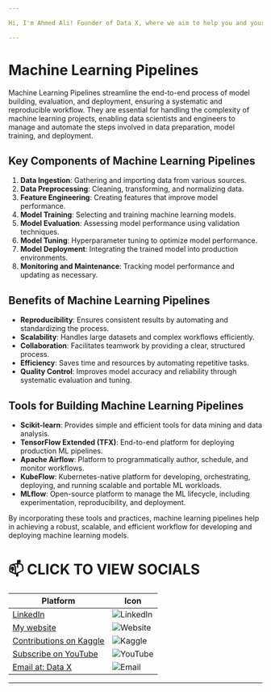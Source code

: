 ```yaml
---

Hi, I'm Ahmed Ali! Founder of Data X, where we aim to help you and your business with data science, data analysis, machine learning, and AI solutions. Please don’t forget to follow me for more projects like this.

---
```


# Machine Learning Pipelines

Machine Learning Pipelines streamline the end-to-end process of model building, evaluation, and deployment, ensuring a systematic and reproducible workflow. They are essential for handling the complexity of machine learning projects, enabling data scientists and engineers to manage and automate the steps involved in data preparation, model training, and deployment.

## Key Components of Machine Learning Pipelines

1. **Data Ingestion**: Gathering and importing data from various sources.
2. **Data Preprocessing**: Cleaning, transforming, and normalizing data.
3. **Feature Engineering**: Creating features that improve model performance.
4. **Model Training**: Selecting and training machine learning models.
5. **Model Evaluation**: Assessing model performance using validation techniques.
6. **Model Tuning**: Hyperparameter tuning to optimize model performance.
7. **Model Deployment**: Integrating the trained model into production environments.
8. **Monitoring and Maintenance**: Tracking model performance and updating as necessary.

## Benefits of Machine Learning Pipelines

- **Reproducibility**: Ensures consistent results by automating and standardizing the process.
- **Scalability**: Handles large datasets and complex workflows efficiently.
- **Collaboration**: Facilitates teamwork by providing a clear, structured process.
- **Efficiency**: Saves time and resources by automating repetitive tasks.
- **Quality Control**: Improves model accuracy and reliability through systematic evaluation and tuning.

## Tools for Building Machine Learning Pipelines

- **Scikit-learn**: Provides simple and efficient tools for data mining and data analysis.
- **TensorFlow Extended (TFX)**: End-to-end platform for deploying production ML pipelines.
- **Apache Airflow**: Platform to programmatically author, schedule, and monitor workflows.
- **KubeFlow**: Kubernetes-native platform for developing, orchestrating, deploying, and running scalable and portable ML workloads.
- **MLflow**: Open-source platform to manage the ML lifecycle, including experimentation, reproducibility, and deployment.

By incorporating these tools and practices, machine learning pipelines help in achieving a robust, scalable, and efficient workflow for developing and deploying machine learning models.

# 📫 CLICK TO VIEW SOCIALS

| Platform                                   | Icon                                                                                 |
|--------------------------------------------|--------------------------------------------------------------------------------------|
| [LinkedIn](https://www.linkedin.com/in/rajaahmedalikhan)   | ![LinkedIn](https://img.shields.io/badge/-LinkedIn-0077B5?logo=linkedin&logoColor=white)   |
| [My website](https://dataxofficial.com)         | ![Website](https://img.shields.io/badge/-Website-FF6600?logo=web&logoColor=white)         |
| [Contributions on Kaggle](https://www.kaggle.com/datascientist97) | ![Kaggle](https://img.shields.io/badge/-Kaggle-20BEFF?logo=kaggle&logoColor=white)      |
| [Subscribe on YouTube](https://www.youtube.com/@datax_official) | ![YouTube](https://img.shields.io/badge/-YouTube-FF0000?logo=youtube&logoColor=white) |
| [Email at: Data X](mailto:datascientist097@gmail.com)     | ![Email](https://img.shields.io/badge/-Email-D14836?logo=gmail&logoColor=white)          |

---
